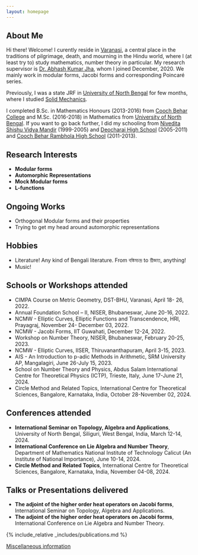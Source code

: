 ```yaml
---
layout: homepage
---
```


## About Me

Hi there! Welcome! I curently reside in [Varanasi](https://en.wikipedia.org/wiki/Varanasi), a central place in the traditions of pilgrimage, death, and mourning in the Hindu world, where I (at least try to) study mathematics, number theory in particular. My research supervisor is [Dr. Abhash Kumar Jha](https://www.iitbhu.ac.in/dept/mat/people/abhashmat), whom I joined December, 2020. We mainly work in modular forms, Jacobi forms and corresponding Poincaré series.

Previously, I was a state JRF in [University of North Bengal](https://nbu.ac.in/) for few months,  where I studied [Solid Mechanics](https://en.wikipedia.org/wiki/Solid_mechanics).

I completed B.Sc. in Mathematics Honours (2013-2016) from [Cooch Behar College](https://coochbeharcollege.ac.in/) and M.Sc. (2016-2018) in Mathematics from [University of North Bengal](https://nbu.ac.in/). If you want to go back further, I did my schooling from [Nivedita Shishu Vidya Mandir](https://schools.org.in/koch-bihar/19030404801/deocharai-nivedita-shishu-vidya-mandir.html) (1999-2005) and [Deocharai High School](https://school.banglarshiksha.gov.in/ws/website/index/19030404701) (2005-2011) and [Cooch Behar Rambhola High School](https://school.banglarshiksha.gov.in/ws/website/index/19031700101) (2011-2013).

## Research Interests

- **Modular forms** 
- **Automorphic Representations** 
- **Mock Modular forms** 
- **L-functions**

## Ongoing Works
- Orthogonal Modular forms and their properties
- Trying to get my head around automorphic representations

## Hobbies
-  Literature! Any kind of Bengali literature. From বঙ্কিমচন্দ্র to শ্রীজাত, anything!
-  Music! 
<!-- I find myself in an awkward place when I think about my tasteas. I love রবীন্দ্র সঙ্গীত, but Rocks, Metals attract me also. I love Bengali classical and folks and their modern renditions. Also, Bollywood, of course! -->

## Schools or Workshops attended
- CIMPA Course on Metric Geometry, DST-BHU, Varanasi, April 18- 26, 2022.
- Annual Foundation School – II, NISER, Bhubaneswar, June 20-16, 2022.
- NCMW - Elliptic Curves, Elliptic Functions and Transcendence, HRI, Prayagraj, November 24- December 03, 2022.
- NCMW - Jacobi Forms, IIT Guwahati, December 12-24, 2022.
- Workshop on Number Theory, NISER, Bhubaneswar, February 20-25, 2023.
- NCMW - Elliptic Curves, IISER, Thiruvananthapuram, April 3-15, 2023.
- AIS - An Introduction to p-adic Methods in Arithmetic, SRM University AP, Mangalagiri, June 26-July 15, 2023.
- School on Number Theory and Physics, Abdus Salam International Centre for Theoretical Physics (ICTP), Trieste, Italy, June 17-June 21, 2024.
- Circle Method and Related Topics, International Centre for Theoretical Sciences, Bangalore, Karnataka, India, October 28-November 02, 2024.

## Conferences attended
- **International Seminar on Topology, Algebra and Applications**, University of North Bengal, Siliguri,  West Bengal, India, March 12-14, 2024.
- **International Conference on Lie Algebra and Number Theory**, Department of Mathematics National Institute of Technology Calicut (An Institute of National Importance), June 10-14, 2024.
- **Circle Method and Related Topics**, International Centre for Theoretical Sciences, Bangalore, Karnataka, India, November 04-08, 2024.

## Talks or Presentations delivered
- **The adjoint of the higher order heat operators on Jacobi forms**, International Seminar on Topology, Algebra and Applications.
- **The adjoint of the higher order heat operators on Jacobi forms**, International Conference on Lie Algebra and Number Theory.

<!-- ## News

- **[Feb. 2020]** Our paper about incremental learning is accepted to CVPR 2020.
- **[Feb. 2020]** We will host the ACM Multimedia Asia 2020 conference in Singapore!
- **[Sept. 2019]** Our paper about few-shot learning is accepted to NeurIPS 2019.
- **[Mar. 2019]** Our paper about few-shot learning is accepted to CVPR 2019. -->

{% include_relative _includes/publications.md %}

[Miscellaneous information](teaching.md)